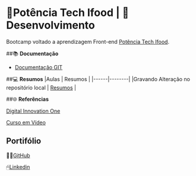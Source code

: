 
# 🍴Potência Tech Ifood | 🧠Desenvolvimento

Bootcamp voltado a aprendizagem Front-end
[Potência Tech Ifood](https://web.dio.me/track/b19b1586-8a94-4eb7-95af-15d785b6e96e).

##📚 **Documentação**
- [Documentação GIT]()

##💻 **Resumos**
|Aulas | Resumos |
|------|--------|
|Gravando Alteração no repositório local | [Resumos]() |

##🌐 **Referências**

[Digital Innovation One](https://web.dio.me/home)

[Curso em Vídeo](https://www.cursoemvideo.com)

## **Portifólio**
👨‍💻[GitHub](https://github.com/DevWyl)

🖱[Linkedin](https://www.linkedin.com/in/wylkerson-arantes-67747b215/)
